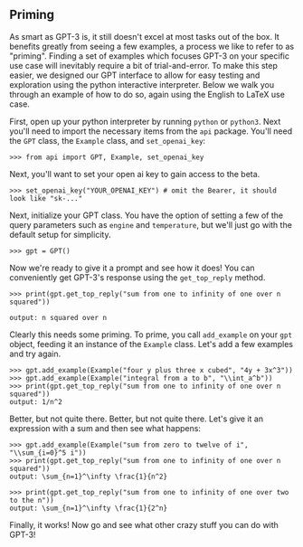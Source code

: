 ## Priming

As smart as GPT-3 is, it still doesn't excel at most tasks out of the box. It
benefits greatly from seeing a few examples, a process we like to refer to as "priming".
Finding a set of examples which focuses GPT-3 on your specific use case will inevitably require 
a bit of trial-and-error. To make this step easier, we designed our GPT interface to allow for 
easy testing and exploration using the python interactive interpreter. Below we walk you through 
an example of how to do so, again using the English to LaTeX use case. 

First, open up your python interpreter by running `python` or `python3`. Next you'll need to 
import the necessary items from the `api` package. You'll need the `GPT` class,
the `Example` class, and `set_openai_key`:

```
>>> from api import GPT, Example, set_openai_key
``` 

Next, you'll want to set your open ai key to gain access to the beta. 

```
>>> set_openai_key("YOUR_OPENAI_KEY") # omit the Bearer, it should look like "sk-..."
```

Next, initialize your GPT class. You have the option of setting a few of the query
parameters such as `engine` and `temperature`, but we'll just go with the default
setup for simplicity.

```
>>> gpt = GPT()
```

Now we're ready to give it a prompt and see how it does! You can conveniently get
GPT-3's response using the `get_top_reply` method.

```
>>> print(gpt.get_top_reply("sum from one to infinity of one over n squared"))

output: n squared over n

```

Clearly this needs some priming. To prime, you call `add_example` on your `gpt` object,
feeding it an instance of the `Example` class.  Let's add a few examples and try again.

```
>>> gpt.add_example(Example("four y plus three x cubed", "4y + 3x^3"))
>>> gpt.add_example(Example("integral from a to b", "\\int_a^b"))
>>> print(gpt.get_top_reply("sum from one to infinity of one over n squared"))
output: 1/n^2

```

Better, but not quite there. Better, but not quite there. Let's give it an expression with a 
sum and then see what happens: 

```
>>> gpt.add_example(Example("sum from zero to twelve of i", "\\sum_{i=0}^5 i"))
>>> print(gpt.get_top_reply("sum from one to infinity of one over n squared"))
output: \sum_{n=1}^\infty \frac{1}{n^2}

>>> print(gpt.get_top_reply("sum from one to infinity of one over two to the n"))
output: \sum_{n=1}^\infty \frac{1}{2^n}
```

Finally, it works! Now go and see what other crazy stuff you can do with GPT-3!





